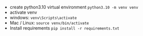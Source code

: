 * create python3.10 virtual environment
`python3.10 -m venv venv`
* activate venv
* windows: `venv\Scripts\activate`
* Mac / Linux: `source venv/bin/activate`
* Install requirements
`pip install -r requirements.txt`
